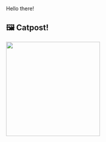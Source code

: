 Hello there!



## 🖼️ Catpost!

<sub>
    <img src="https://cdn2.thecatapi.com/images/33t.gif" height="256">
</sub>

